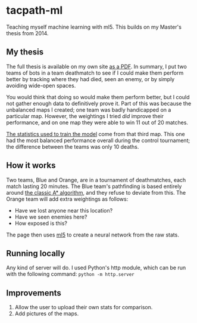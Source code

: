 # tacpath-ml
Teaching myself machine learning with ml5. This builds on my Master's thesis from 2014.

## My thesis
The full thesis is available on my own site [as a PDF](https://aceade.files.wordpress.com/2014/11/philip_rowlands_mscsdd.pdf). In summary, I put two teams of bots in a team deathmatch to see if I could make them perform better by tracking where they had died, seen an enemy, or by simply avoiding wide-open spaces.

You would think that doing so would make them perform better, but I could not gather enough data to definitively prove it. Part of this was because the unbalanced maps I created; one team was badly handicapped on a particular map. However, the weightings I tried _did_ improve their performance, and on one map they were able to win 11 out of 20 matches.

[The statistics used to train the model](data/stats.csv) come from that third map. This one had the most balanced performance overall during the control tournament; the difference between the teams was only 10 deaths.

## How it works
Two teams, Blue and Orange, are in a tournament of deathmatches, each match lasting 20 minutes. The Blue team's pathfinding is based entirely around [the classic A* algorithm](https://en.wikipedia.org/wiki/A*_search_algorithm), and they refuse to deviate from this. The Orange team will add extra weightings as follows:

- Have we lost anyone near this location?
- Have we seen enemies here?
- How exposed is this?

The page then uses [ml5](https://learn.ml5js.org/#/reference/neural-network) to create a neural network from the raw stats.

## Running locally
Any kind of server will do. I used Python's http module, which can be run with the following command:
`python -m http.server`

## Improvements
1. Allow the user to upload their own stats for comparison.
2. Add pictures of the maps.
